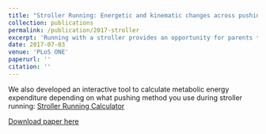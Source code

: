 ```yaml
---
title: "Stroller Running: Energetic and kinematic changes across pushing methods"
collection: publications
permalink: /publication/2017-stroller
excerpt: 'Running with a stroller provides an opportunity for parents to exercise near their child and counteract health declines experienced during early parenthood. Three commonly used stroller pushing methods were investigated to detect potential changes in energetic cost and lower-limb kinematics.'
date: 2017-07-03
venue: 'PLoS ONE'
paperurl: ''
citation: ''
---
```

We also developed an interactive tool to calculate metabolic energy expenditure depending on what pushing method you use during stroller running: [Stroller Running Calculator](https://public.tableau.com/views/StrollerRunningCost_1/Stroller_Cost?:embed=y&:display_count=yes&:showTabs=y&:showVizHome=no)

[Download paper here](http://alcantarar.github.io/files/Alcantara_Wall-Scheffler_2017_Stroller_Running.pdf)

